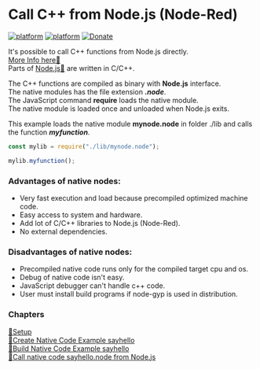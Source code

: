 # Call C++ from Node.js (Node-Red)
[![platform](https://img.shields.io/badge/platform-Node--RED-red)](https://nodered.org)
[![platform](https://img.shields.io/badge/platform-Raspberry--Pi-ff69b4)](https://www.raspberrypi.com/)
[![Donate](https://img.shields.io/badge/Donate-PayPal-blue.svg)](https://www.paypal.com/cgi-bin/webscr?cmd=_s-xclick&hosted_button_id=ZDRCZBQFWV3A6)

It's possible to call C++ functions from Node.js directly.<br>
[More Info here📌](https://nodejs.org/api/n-api.html)<br>
Parts of [Node.js📌](https://github.com/nodejs/node/tree/main/deps) are written in C/C++.<br>

The C++ functions are compiled as binary with **Node.js** interface.<br>
The native modules has the file extension ***.node***.<br>
The JavaScript command **require** loads the native module.<br>
The native module is loaded once and unloaded when Node.js exits.  

This example loads the native module **mynode.node** in folder ./lib and calls the function ***myfunction***.

```javascript
const mylib = require("./lib/mynode.node");

mylib.myfunction();
```

### Advantages of native nodes:
- Very fast execution and load because precompiled optimized machine code.
- Easy access to system and hardware.
- Add lot of C/C++ libraries to Node.js (Node-Red).
- No external dependencies.

### Disadvantages of native nodes:
- Precompiled native code runs only for the compiled target cpu and os.
- Debug of native code isn't easy.
- JavaScript debugger can't handle c++ code.
- User must install build programs if node-gyp is used in distribution.

### Chapters
[🧾Setup](setup.md)<br>
[🧾Create Native Code Example sayhello](create.md)<br>
[🧾Build Native Code Example sayhello ](build.md)<br>
[🧾Call native code sayhello.node from Node.js ](call.md)<br>